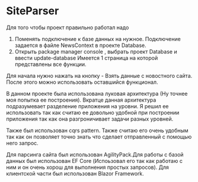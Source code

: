 # SiteParser
Для того чтобы проект правильно работал надо
1) Поменять подключение к базе данных на нужное. Подключение задается в файле NewsContext в проекте Database.
2) Открыть package manager console , выбрать проект Database и ввести update-database
Имеется 1 страница на которой представлены все функции. 

Для начала нужно нажать на кнопку - Взять данные с новостного сайта. После этого можно использовать оставшийся функционал.

В данном проекте была использована луковая архитектура (Ну точнее  моя попытка ее построения). Вкратце данная архитектура подразумевает разделение приложения на уровни.
Я решил ее использовать так как считаю ее довольно удобной при построении приложения так как она разгроничивает задачи разных уровней. 

Также был использован cqrs pattern. Также считаю его очень удобным так как он позволяет точно знать что сделает отправленный с помощью него запроc.

Для парсинга сайта был использован AgilityPack.Для работы с базой данных был использован EF Core (Испоьзовал его так как работаю с ним и он очень хорош для выполнения простых запросов). Для клиентской части был использован Blazor Framework.
